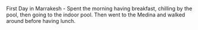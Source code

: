 First Day in Marrakesh - Spent the morning having breakfast, chilling by the pool, then going to the indoor pool. Then went to the Medina and walked around before having lunch.
